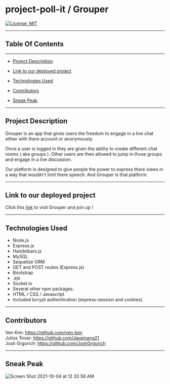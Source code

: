 # project-poll-it / Grouper
[![License: MIT](https://img.shields.io/badge/License-MIT-yellow.svg)](https://opensource.org/licenses/MIT)

---
## Table Of Contents
---
* [Project Description](#description)

* [Link to our deployed project](#usage)

* [Technologies Used](#tech)

* [Contributors](#contribution)

* [Sneak Peak](#peak)

---

<a id="description"></a>
## Project Description
Grouper is an app that gives users the freedom to engage in a live chat 
either with there account or anonymously. 

Once a user is logged in they are given the ability to create different chat rooms ( aka groups ). 
Other users are then allowed to jump in those groups and engage in a live discussion.

Our platform is designed to give people the power to express there views in a way that wouldn't 
limit there speech. And Grouper is that platform. 

---

<a id="usage"></a>
## Link to our deployed project
Click this [link](https://warm-dusk-25202.herokuapp.com) to visit Grouper and join up !

---

<a id="tech"></a>
## Technologies Used
- Node.js
- Express.js
- Handelbars.js
- MySQL
- Sequelize ORM
- GET and POST routes (Express.js)
- Bootstrap
- .ejs
- Socket.io
- Several other npm packages.
- HTML / CSS / Javascript
- Included bcrypt authentication (express-session and cookies).

---

<a id="contribution"></a>
## Contributors
Ven Kim: https://github.com/ven-kim
<br>
Julius Tovar: https://github.com/Javamang21
<br>
Josh Grgurich: https://github.com/JoshGrgurich

---

<a id="peak"></a>
## Sneak Peak
![Screen Shot 2021-10-04 at 12 20 56 AM](https://user-images.githubusercontent.com/85512241/135794094-e40ded45-d3ab-4ff1-8c5f-61852f497165.png)

